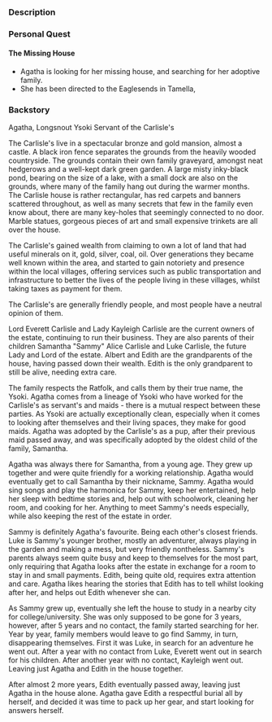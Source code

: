 ### Description

### Personal Quest

#### The Missing House

- Agatha is looking for her missing house, and searching for her adoptive family. 
- She has been directed to the Eaglesends in Tamella, 

### Backstory

Agatha, Longsnout Ysoki Servant of the Carlisle's 

The Carlisle's live in a spectacular bronze and gold mansion, almost a castle. A black iron fence separates the grounds from the heavily wooded countryside. The grounds contain their own family graveyard, amongst neat hedgerows and a well-kept dark green garden. A large misty inky-black pond, bearing on the size of a lake, with a small dock are also on the grounds, where many of the family hang out during the warmer months. The Carlisle house is rather rectangular, has red carpets and banners scattered throughout, as well as many secrets that few in the family even know about, there are many key-holes that seemingly connected to no door. Marble statues, gorgeous pieces of art and small expensive trinkets are all over the house.

The Carlisle's gained wealth from claiming to own a lot of land that had useful minerals on it, gold, silver, coal, oil. Over generations they became well known within the area, and started to gain notoriety and presence within the local villages, offering services such as public transportation and infrastructure to better the lives of the people living in these villages, whilst taking taxes as payment for them.

The Carlisle's are generally friendly people, and most people have a neutral opinion of them.

Lord Everett Carlisle and Lady Kayleigh Carlisle are the current owners of the estate, continuing to run their business. They are also parents of their children Samantha "Sammy" Alice Carlisle and Luke Carlisle, the future Lady and Lord of the estate. Albert and Edith are the grandparents of the house, having passed down their wealth. Edith is the only grandparent to still be alive, needing extra care.

The family respects the Ratfolk, and calls them by their true name, the Ysoki. Agatha comes from a lineage of Ysoki who have worked for the Carlisle's as servant's and maids - there is a mutual respect between these parties. As Ysoki are actually exceptionally clean, especially when it comes to looking after themselves and their living spaces, they make for good maids. Agatha was adopted by the Carlisle's as a pup, after their previous maid passed away, and was specifically adopted by the oldest child of the family, Samantha.

Agatha was always there for Samantha, from a young age. They grew up together and were quite friendly for a working relationship. Agatha would eventually get to call Samantha by their nickname, Sammy. Agatha would sing songs and play the harmonica for Sammy, keep her entertained, help her sleep with bedtime stories and, help out with schoolwork, cleaning her room, and cooking for her. Anything to meet Sammy's needs especially, while also keeping the rest of the estate in order.

Sammy is definitely Agatha's favourite. Being each other's closest friends. 
Luke is Sammy's younger brother, mostly an adventurer, always playing in the garden and making a mess, but very friendly nontheless.
Sammy's parents always seem quite busy and keep to themselves for the most part, only requiring that Agatha looks after the estate in exchange for a room to stay in and small payments.
Edith, being quite old, requires extra attention and care. Agatha likes hearing the stories that Edith has to tell whilst looking after her, and helps out Edith whenever she can.

As Sammy grew up, eventually she left the house to study in a nearby city for college/university. She was only supposed to be gone for 3 years, however, after 5 years and no contact, the family started searching for her. Year by year, family members would leave to go find Sammy, in turn, disappearing themselves. First it was Luke, in search for an adventure he went out. After a year with no contact from Luke, Everett went out in search for his children. After another year with no contact, Kayleigh went out. Leaving just Agatha and Edith in the house together.

After almost 2 more years, Edith eventually passed away, leaving just Agatha in the house alone. Agatha gave Edith a respectful burial all by herself, and decided it was time to pack up her gear, and start looking for answers herself.